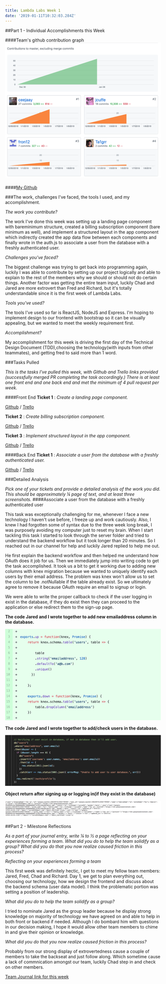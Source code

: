 ```yaml
---
title: Lambda Labs Week 1
date: '2019-01-11T10:32:03.284Z'
---
```


##Part 1 - Individual Accomplishments this Week


####Team's github contribution graph
![Team Github Contribution](./Team_github_contribution.png)

####[My Github](https://github.com/Ta1grr)

###The work, challenges I've faced, the tools I used, and my accomplishment.

_The work you contribute?_

The work I've done this week was setting up a landing page component with bareminimum structure, created a billing subscription component (bare minimum as well), and implement a structured layout in the app component which indirectly created the app data flow between each components and finally wrote in the auth.js to associate a user from the database with a freshly authenticated user. 

_Challenges you've faced?_

The biggest challenge was trying to get back into programming again, luckily I was able to contribute by setting up our project logically and able to explain to the rest of the members why we should or should not do certain things. Another factor was getting the entire team input, luckily Chad and Jared are more extrovert than Fred and Richard, but it's totally understandable since it is the first week of Lambda Labs. 

_Tools you've used?_

The tools I've used so far is ReactJS, NodeJS and Express. I'm hoping to implement design to our frontend with bootstrap so it can be visually appealing, but we wanted to meet the weekly requirement first. 

_Accomplishment?_

My accomplishment for this week is driving the first day of the Technical Design Document (TDD),choosing the technology(with inputs from other teammates), and getting fred to said more than 1 word.

###Tasks Pulled

_This is the tasks I've pulled this week, with Github and Trello links provided (successfully merged PR completing the task accordingly.) There is at least one front end and one back end and met the minimum of 4 pull request per week._

####Front End
**Ticket 1** :
_Create a landing page component._

[Github](https://github.com/Lambda-School-Labs/dont-send-that-email/pull/6) / [Trello](https://trello.com/c/qMJmQGP8/25-create-landing-page-component)

**Ticket 2** :
_Create billing subscription component._

[Github](https://github.com/Lambda-School-Labs/dont-send-that-email/pull/15) / [Trello](https://trello.com/c/A0P1Nqlg/22-create-billing-subscription-component)

**Ticket 3** :
_Implement structured layout in the app component._

[Github](#) / [Trello](https://trello.com/c/OAcVpBTX/24-implement-structured-layout-in-the-app-component)

####Back End
**Ticket 1** :
_Associate a user from the database with a freshly authenticated user._

[Github](https://github.com/Lambda-School-Labs/dont-send-that-email/pull/22) / [Trello](https://trello.com/c/mpGVBHAr/34-associate-a-user-from-the-db-with-a-freshly-authenticated-user)

###Detailed Analysis

_Pick one of your tickets and provide a detailed analysis of the work you did.  This should be approximately ¼ page of text, and at least three screenshots._
####Associate a user from the database with a freshly authenticated user

This task was exceptionally challenging for me, whenever I face a new technology I haven't use before, I freeze up and work cautiously. Also, I knew I had forgotten some of syntax due to the three week long break, I was purposely avoiding my computer just to reset my brain. When I start tackling this task I started to look through the server folder and tried to understand the backend workflow but it took longer than 20 minutes. So I reached out in our channel for help and luckily Jared replied to help me out.

He first explain the backend workflow and then helped me understand how OAuth does it job for us. Then we immediately jump into writing code to get the task accomplished. It took us a bit to get it working due to adding new columns with knex migration because we wanted to uniquely identify each users by their email address. The problem was knex won't allow us to set the column to be .notNullable if the table already exist. So we ultimately agree to remove it because OAuth require an email to signup or login.

We were able to write the proper callback to check if the user logging in exist in the database, if they do exist then they can proceed to the application or else redirect them to the sign-up page.

**The code Jared and I wrote together to add new emailaddress column in the database.**

![Migration codes](./Migration_codes.png)

**The code Jared and I wrote together to add/check users in the database.**

![Adding users to database](./Adding_user_to_database.png)

**Object return after signing up or logging in(if they exist in the database)**

![Object return after logging in](./Object_return_after_logging_in.png)

##Part 2 - Milestone Reflections

_As a part of your journal entry, write ¼ to ½ a page reflecting on your experiences forming a team. What did you do to help the team solidify as a group? What did you do that you now realize caused friction in this process?_

_Reflecting on your experiences forming a team_

This first week was definitely hectic, I get to meet my fellow team members: Jared, Fred, Chad and Richard. Day 1, we get to plan everything out, choosing our technology, how we design the frontend and discuss about the backend schema (user data model). I think the problematic portion was setting a position of leadership.

_What did you do to help the team solidify as a group?_

I tried to nominate Jared as the group leader because he display strong knowledge on majority of technology we have agreed on and able to help in both front or backend if needed. Although I do bombard him with questions in our decision making, I hope it would allow other team members to chime in and give their opinion or knowledge.

_What did you do that you now realize caused friction in this process?_

Probably from our strong display of extrovertedness cause a couple of members to take the backseat and just follow along. Which sometime cause a lack of commnication amongst our team, luckily Chad step in and check on other members.

[Team Journal link for this week](https://learn.lambdaschool.com/labs/sprint/recuhb6drriiyidwr)
